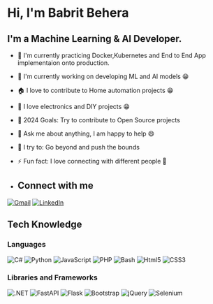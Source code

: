 # Hi, I'm Babrit Behera
 
## I'm a Machine Learning & AI Developer.
* 🌱 I'm currently practicing Docker,Kubernetes and End to End App implementaion onto production.
* 🐳 I'm currently working on developing ML and AI models 😁
* 🏠 I love to contribute to Home automation projects 😁
* 🤖 I love electronics and DIY projects 😁
* 🥅 2024 Goals: Try to contribute to Open Source projects
* 💬 Ask me about anything, I am happy to help 😄
* 🧗 I try to: Go beyond and push the bounds
* ⚡ Fun fact: I love connecting with different people 🙌

* ## Connect with me
[![Gmail](https://img.shields.io/badge/-Gmail-D14836?style=flat&logo=gmail&logoColor=white)](mailto:iambabrit@gmail.com)
[![LinkedIn](https://img.shields.io/badge/-LinkedIn-0077B5?style=flat&logo=linkedin&logoColor=white)](https://www.linkedin.com/in/babrit-behera-a63257282/)

## Tech Knowledge
 
### Languages
![C#](https://img.shields.io/badge/-C%23-333333?style=flat&logo=CSharp&logoColor=7e10cc)
![Python](https://img.shields.io/badge/-Python-333333?style=flat&logo=python)
![JavaScript](https://img.shields.io/badge/-JavaScript-333333?style=flat&logo=javascript)
![PHP](https://img.shields.io/badge/-PHP-333333?style=flat&logo=php)
![Bash](https://img.shields.io/badge/-Bash-333333?style=flat&logo=gnu-bash)
![Html5](https://img.shields.io/badge/-Html5-333333?style=flat&logo=html5)
![CSS3](https://img.shields.io/badge/-CSS3-333333?style=flat&logo=css3)
 
### Libraries and Frameworks
![.NET](https://img.shields.io/badge/-.NET-333333?style=flat&logo=dotnet)
![FastAPI](https://img.shields.io/badge/-FastAPI-333333?style=flat&logo=fastapi)
![Flask](https://img.shields.io/badge/-Flask-333333?style=flat&logo=flask)
![Bootstrap](https://img.shields.io/badge/-Bootstrap-333333?style=flat&logo=bootstrap)
![jQuery](https://img.shields.io/badge/-jQuery-333333?style=flat&logo=jquery)
![Selenium](https://img.shields.io/badge/-Selenium-333333?style=flat&logo=Selenium)
